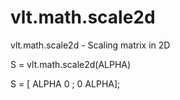 # vlt.math.scale2d

  vlt.math.scale2d - Scaling matrix in 2D
 
   S = vlt.math.scale2d(ALPHA)
 
   S = [ ALPHA 0 ; 0 ALPHA];

